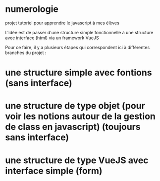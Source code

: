# numerologie
projet tutoriel pour apprendre le javascript à mes élèves

L'idée est de passer d'une structure simple fonctionnelle à une structure avec interface (html) via un framework VueJS

Pour ce faire, il y a plusieurs étapes qui correspondent ici à différentes branches du projet :

# une structure simple avec fontions (sans interface)
# une structure de type objet (pour voir les notions autour de la gestion de class en javascript) (toujours sans interface)
# une structure de type VueJS avec interface simple (form)
